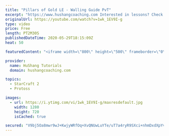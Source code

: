 ```yaml
---
title: "Pillars of Gold LE - Walling Guide PvT"
excerpt: "https://www.hushangcoaching.com Interested in lessons? Check out the website for more information ------------------------------------------------------------------------------------------------------- Want to support HuShang Tutorials directly? Patreon is a website where you can contribute a monthly"
originalUrl: https://youtube.com/watch?v=1wk_1EV9I-g
type: video
price: Free
length: PT2M30S
publishedDateTime: 2020-05-29T18:15:09Z
heat: 50

featuredContent: "<iframe width=\"800\" height=\"500\" frameborder=\"0\" src=\"https://www.youtube.com/embed/1wk_1EV9I-g\" allow=\"accelerometer; autoplay; encrypted-media; gyroscope; picture-in-picture\" allowfullscreen></iframe>"

provider:
  name: HuShang Tutorials
  domain: hushangcoaching.com

topics:
  - StarCraft 2
  - Protoss

images:
  - url: https://i.ytimg.com/vi/1wk_1EV9I-g/maxresdefault.jpg
    width: 1280
    height: 720
    isCached: true

secured: "V9bj5Oa8mwr9wJ+KwjyWRfOq+XvQNUwLuYTe/uT7a4ryR9SXci+nhmDxdXpYvcwLoVlx62T9VTJAwWdMYHepgE2eKCtIVRZj2aS8gXlvgKpcFYlkkHi+YLZdRLWFsXv/nyz4juCHS2g6TnX7GhPDVykegH/kYKpofGErp4pBRl7EvNd8RBzqxc8T7gPZZw3pY+NwRYxMBZvE63UBnusysKuymDr7+lndi6HUlbincfURzY6DvyskJhnLnxhux5itrkauEtJGag20PAHOpGLKP6Mw99PvPgcnz9bJj7d06Kwk89WDiqcSt10jCIVnkivVUY+XdAHFW7ug77+SQG1iA6BxiduJHwexY27HHj5p+3lD/Irn8RDAofvgRLnGHpqXuMVVh0mEzEdSeU4nTbSuj2GklhIHqcDLhoE++42+Y04=;5Wyl2rAoUsj85KSMQrWxVQ=="
---
```


